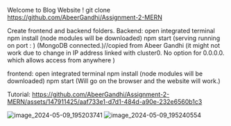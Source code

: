 Welcome to Blog Website !
git clone https://github.com/AbeerGandhi/Assignment-2-MERN 

Create frontend and backend folders.
Backend: 
open integrated terminal
npm install (node modules will be downloaded)
npm start
(serving running on port : )
(MongoDB connected.)//copied from Abeer Gandhi
(it might not work due to change in IP address linked with cluster0. No option for 0.0.0.0. which allows access from anywhere )

frontend:
open integrated terminal
npm install  (node modules will be downloaded)
npm start 
(Will go on the browser and the website will work.)

Tutorial:
https://github.com/AbeerGandhi/Assignment-2-MERN/assets/147911425/aaf733e1-d7d1-484d-a90e-232e6560b1c3



![image_2024-05-09_195203741](https://github.com/AbeerGandhi/Assignment-2-MERN/assets/147911425/d3ab7202-95d5-4640-ad6e-8c032ea18123)
![image_2024-05-09_195240554](https://github.com/AbeerGandhi/Assignment-2-MERN/assets/147911425/a9aa80c4-393a-405d-9e26-302ff3200a49)





